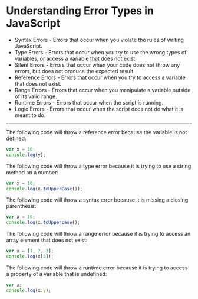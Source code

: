 # Understanding Error Types in JavaScript
* Syntax Errors - Errors that occur when you violate the rules of writing JavaScript.
* Type Errors - Errors that occur when you try to use the wrong types of variables, or access a variable that does not exist.
* Silent Errors - Errors that occur when your code does not throw any errors, but does not produce the expected result.
* Reference Errors - Errors that occur when you try to access a variable that does not exist.
* Range Errors - Errors that occur when you manipulate a variable outside of its valid range.
* Runtime Errors - Errors that occur when the script is running.
* Logic Errors - Errors that occur when the script does not do what it is meant to do.
<hr/>

The following code will throw a reference error because the variable is not defined:
```javascript
var x = 10;
console.log(y);
```
The following code will throw a type error because it is trying to use a string method on a number:
```javascript
var x = 10;
console.log(x.toUpperCase());
```
The following code will throw a syntax error because it is missing a closing parenthesis:
```javascript
var x = 10;
console.log(x.toUppercase();
```
The following code will throw a range error because it is trying to access an array element that does not exist:
```javascript
var x = [1, 2, 3];
console.log(x[3]);
```
The following code will throw a runtime error because it is trying to access a property of a variable that is undefined:
```javascript
var x;
console.log(x.y);
```
